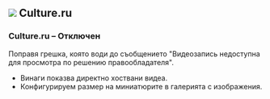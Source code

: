 ## ![](https://www.google.com/s2/favicons?sz=32&domain=culture.ru) Culture.ru

### Culture.ru – Отключен

Поправя грешка, която води до съобщението "Видеозапись недоступна для просмотра по решению правообладателя".

* Винаги показва директно хоствани видеа.
* Конфигурируем размер на миниатюрите в галерията с изображения.
